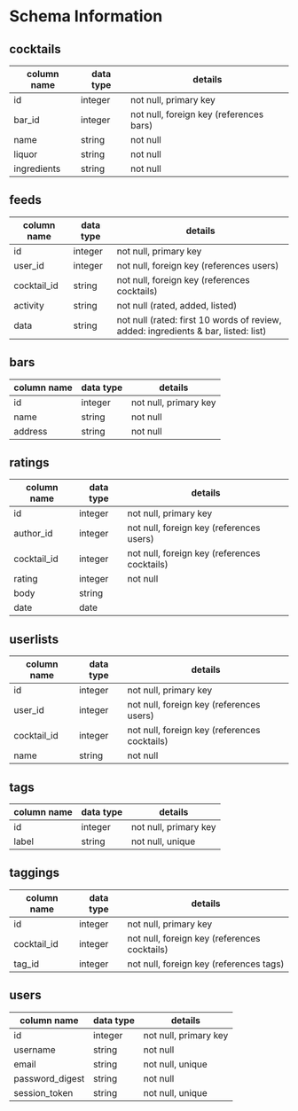 # Schema Information

## cocktails
column name | data type | details
------------|-----------|-----------------------
id          | integer   | not null, primary key
bar_id      | integer   | not null, foreign key (references bars)
name        | string    | not null
liquor      | string    | not null
ingredients | string    | not null

## feeds
column name | data type | details
------------|-----------|-----------------------
id          | integer   | not null, primary key
user_id     | integer   | not null, foreign key (references users)
cocktail_id | string    | not null, foreign key (references cocktails)
activity    | string    | not null (rated, added, listed)
data        | string    | not null (rated: first 10 words of review, added: ingredients & bar, listed: list)

## bars
column name | data type | details
------------|-----------|-----------------------
id          | integer   | not null, primary key
name        | string    | not null
address     | string    | not null

## ratings
column name | data type | details
------------|-----------|-----------------------
id          | integer   | not null, primary key
author_id   | integer   | not null, foreign key (references users)
cocktail_id | integer   | not null, foreign key (references cocktails)
rating      | integer   | not null
body        | string    | 
date        | date      | 

## userlists
column name | data type | details
------------|-----------|-----------------------
id          | integer   | not null, primary key
user_id     | integer   | not null, foreign key (references users)
cocktail_id | integer   | not null, foreign key (references cocktails)
name        | string    | not null

## tags
column name | data type | details
------------|-----------|-----------------------
id          | integer   | not null, primary key
label       | string    | not null, unique

## taggings
column name | data type | details
------------|-----------|-----------------------
id          | integer   | not null, primary key
cocktail_id | integer   | not null, foreign key (references cocktails)
tag_id      | integer   | not null, foreign key (references tags)

## users
column name     | data type | details
----------------|-----------|-----------------------
id              | integer   | not null, primary key
username        | string    | not null
email           | string    | not null, unique
password_digest | string    | not null
session_token   | string    | not null, unique

